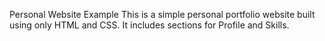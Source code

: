 Personal Website Example
This is a simple personal portfolio website built using only HTML and CSS. It includes sections for Profile and Skills.
